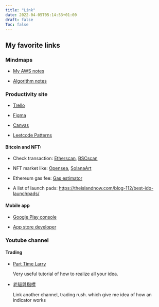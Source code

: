 ```yaml
---
title: "Link"
date: 2022-04-05T05:14:53+01:00
draft: false
Toc: false
---
```


## My favorite links

### Mindmaps

* [My AWS notes](https://www.mindmeister.com/1336038621)

* [Algorithm notes](https://www.mindmeister.com/2021534788?t=G53Vw0k9my)

### Productivity site

* [Trello](https://trello.com/)

* [Figma](https://www.figma.com/)

* [Canvas](https://www.canva.com/zh_tw/)

* [Leetcode Patterns](https://seanprashad.com/leetcode-patterns/)

#### Bitcoin and NFT:

* Check transaction:  [Etherscan](https://etherscan.io/), [BSCscan](https://bscscan.com/)

* NFT market like: [Opensea](http://opensea.io), [SolanaArt](https://solanart.io)

* Ethereum gas fee: [Gas estimator](https://www.blocknative.com/gas-estimator)

* A list of launch pads: https://theislandnow.com/blog-112/best-ido-launchpads/


#### Mobile app

* [Google Play console](https://play.google.com/console)

* [App store developer](https://appstoreconnect.apple.com/apps/1616185254/appstore/ios/version/inflight)

### Youtube channel

#### Trading

* [Part Time Larry](https://www.youtube.com/c/parttimelarry?app=desktop)

    Very useful tutorial of how to realize all your idea.

* [老貓與指標](https://www.youtube.com/c/%E8%80%81%E8%B2%93%E8%88%87%E6%8C%87%E6%A8%99)

    Link another channel, trading rush. which give me idea of how an indicator works


